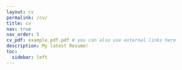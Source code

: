 ```yaml
---
layout: cv
permalink: /cv/
title: cv
nav: true
nav_order: 5
cv_pdf: example_pdf.pdf # you can also use external links here
description: My latest Resume!
toc:
  sidebar: left
---
```


